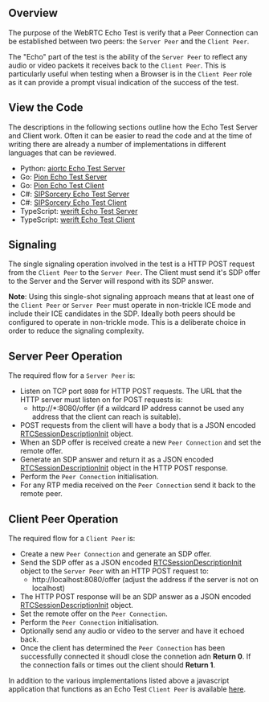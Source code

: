 ## Overview

The purpose of the WebRTC Echo Test is verify that a Peer Connection can be established between two peers: the `Server Peer` and the `Client Peer`.

The "Echo" part of the test is the ability of the `Server Peer` to reflect any audio or video packets it receives back to the `Client Peer`. This is particularly useful when testing when a Browser is in the `Client Peer` role as it can provide a prompt visual indication of the success of the test.

## View the Code

The descriptions in the following sections outline how the Echo Test Server and Client work. Often it can be easier to read the code and at the time of writing there are already a number of implementations in different languages that can be reviewed.

  - Python: [aiortc Echo Test Server](../aiortc/server.py)
  - Go: [Pion Echo Test Server](../pion/main.go)
  - Go: [Pion Echo Test Client](../pion/client/main.go)
  - C#: [SIPSorcery Echo Test Server](../sipsorcery/server/Program.cs)
  - C#: [SIPSorcery Echo Test Client](../sipsorcery/client/Program.cs)
  - TypeScript: [werift Echo Test Server](../werift/server.ts)
  - TypeScript: [werift Echo Test Client](../werift/client.ts)

## Signaling

The single signaling operation involved in the test is a HTTP POST request from the `Client Peer` to the `Server Peer`. The Client must send it's SDP offer to the Server and the Server will respond with its SDP answer.

**Note**: Using this single-shot signaling approach means that at least one of the `Client Peer` or `Server Peer` must operate in non-trickle ICE mode and include their ICE candidates in the SDP. Ideally both peers should be configured to operate in non-trickle mode. This is a deliberate choice in order to reduce the signaling complexity.

## Server Peer Operation

The required flow for a `Server Peer` is:

 - Listen on TCP port `8080` for HTTP POST requests. The URL that the HTTP server must listen on for POST requests is:
   - http://*:8080/offer (if a wildcard IP address cannot be used any address that the client can reach is suitable).
 - POST requests from the client will have a body that is a JSON encoded [RTCSessionDescriptionInit](https://www.w3.org/TR/webrtc/#dom-rtcsessiondescriptioninit) object.
 - When an SDP offer is received create a new `Peer Connection` and set the remote offer.
 - Generate an SDP answer and return it as a JSON encoded [RTCSessionDescriptionInit](https://www.w3.org/TR/webrtc/#dom-rtcsessiondescriptioninit) object in the HTTP POST response.
 - Perform the `Peer Connection` initialisation.
 - For any RTP media received on the `Peer Connection` send it back to the remote peer.

 ## Client Peer Operation

 The required flow for a `Client Peer` is:

  - Create a new `Peer Connection` and generate an SDP offer.
  - Send the SDP offer as a JSON encoded [RTCSessionDescriptionInit](https://www.w3.org/TR/webrtc/#dom-rtcsessiondescriptioninit) object to the `Server Peer` with an HTTP POST request to:
    - http://localhost:8080/offer (adjust the address if the server is not on localhost)
  - The HTTP POST response will be an SDP answer as a JSON encoded [RTCSessionDescriptionInit](https://www.w3.org/TR/webrtc/#dom-rtcsessiondescriptioninit) object.
  - Set the remote offer on the `Peer Connection`.
  - Perform the `Peer Connection` initialisation.
  - Optionally send any audio or video to the server and have it echoed back.
  - Once the client has determined the `Peer Connection` has been successfully connected it shoudl close the connetion adn **Return 0**. If the connection fails or times out the client should **Return 1**.

 In addition to the various implementations listed above a javascript application that functions as an Echo Test `Client Peer` is available [here](../html/index.html). 
